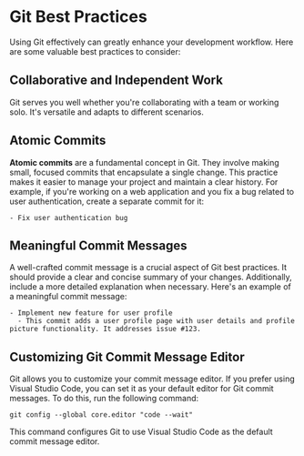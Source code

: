 # Git Best Practices

Using Git effectively can greatly enhance your development workflow. Here are some valuable best practices to consider:

## Collaborative and Independent Work

Git serves you well whether you're collaborating with a team or working solo. It's versatile and adapts to different scenarios.

## Atomic Commits

**Atomic commits** are a fundamental concept in Git. They involve making small, focused commits that encapsulate a single change. This practice makes it easier to manage your project and maintain a clear history. For example, if you're working on a web application and you fix a bug related to user authentication, create a separate commit for it:

```
- Fix user authentication bug
```

## Meaningful Commit Messages

A well-crafted commit message is a crucial aspect of Git best practices. It should provide a clear and concise summary of your changes. Additionally, include a more detailed explanation when necessary. Here's an example of a meaningful commit message:

```
- Implement new feature for user profile
  - This commit adds a user profile page with user details and profile picture functionality. It addresses issue #123.
```

## Customizing Git Commit Message Editor

Git allows you to customize your commit message editor. If you prefer using Visual Studio Code, you can set it as your default editor for Git commit messages. To do this, run the following command:

```
git config --global core.editor "code --wait"
```

This command configures Git to use Visual Studio Code as the default commit message editor.
